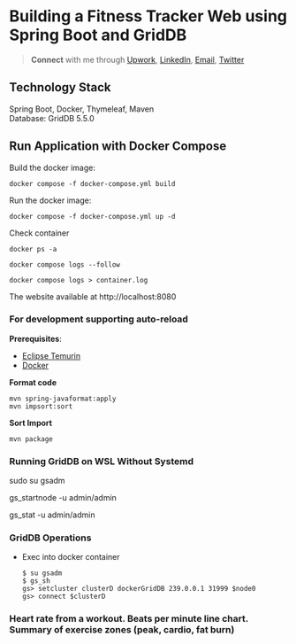 # Building a Fitness Tracker Web using Spring Boot and GridDB

> **Connect** with me through [Upwork](https://www.upwork.com/freelancers/~018d8a1d9dcab5ac61), [LinkedIn](https://linkedin.com/in/alifruliarso), [Email](mailto:alif.ruliarso@gmail.com), [Twitter](https://twitter.com/alifruliarso)

## Technology Stack
Spring Boot, Docker, Thymeleaf, Maven\
Database: GridDB 5.5.0


## Run Application with Docker Compose

Build the docker image: 
```shell
docker compose -f docker-compose.yml build
```

Run the docker image: 

```shell
docker compose -f docker-compose.yml up -d
```

Check container

```shell
docker ps -a

docker compose logs --follow

docker compose logs > container.log
```

The website available at http://localhost:8080


### For development supporting auto-reload

**Prerequisites**:

- [Eclipse Temurin](https://adoptium.net/temurin/releases/)
- [Docker](https://docs.docker.com/engine/install/)

**Format code**
  ```shell
  mvn spring-javaformat:apply
  mvn impsort:sort
   ```

**Sort Import**
  ```shell
  mvn package
   ```
### Running GridDB on WSL Without Systemd
sudo su gsadm

gs_startnode -u admin/admin

gs_stat -u admin/admin

### GridDB Operations
- Exec into docker container
  ```shell
  $ su gsadm
  $ gs_sh
  gs> setcluster clusterD dockerGridDB 239.0.0.1 31999 $node0
  gs> connect $clusterD
  ```

### Heart rate from a workout. Beats per minute line chart. Summary of exercise zones (peak, cardio, fat burn)